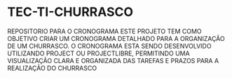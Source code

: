 # TEC-TI-CHURRASCO
REPOSITORIO PARA O CRONOGRAMA ESTE PROJETO TEM COMO OBJETIVO CRIAR UM CRONOGRAMA DETALHADO PARA A ORGANIZAÇÃO DE UM CHURRASCO. O CRONOGRAMA ESTA SENDO DESENVOLVIDO UTILIZANDO PROJECT OU PROJECTLIBRE, PERMITINDO UMA VISUALIZAÇÃO CLARA E ORGANIZADA DAS TAREFAS E PRAZOS PARA A REALIZAÇÃO DO CHURRASCO
